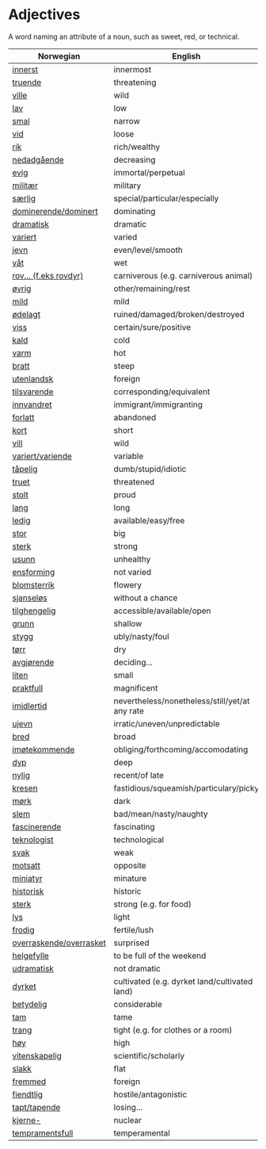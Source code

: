 # Adjectives

A word naming an attribute of a noun, such as sweet, red, or technical.

| Norwegian | English |
| --- | --- |
| [innerst](https://www.ordnett.no/search?language=no&phrase=innerst) | innermost |
| [truende](https://www.ordnett.no/search?language=no&phrase=truende) | threatening |
| [ville](https://www.ordnett.no/search?language=no&phrase=ville) | wild |
| [lav](https://www.ordnett.no/search?language=no&phrase=lav) | low |
| [smal](https://www.ordnett.no/search?language=no&phrase=smal) | narrow |
| [vid](https://www.ordnett.no/search?language=no&phrase=vid) | loose |
| [rik](https://www.ordnett.no/search?language=no&phrase=rik) | rich/wealthy |
| [nedadgående](https://www.ordnett.no/search?language=no&phrase=nedadgående) | decreasing |
| [evig](https://www.ordnett.no/search?language=no&phrase=evig) | immortal/perpetual |
| [militær](https://www.ordnett.no/search?language=no&phrase=militær) | military |
| [særlig](https://www.ordnett.no/search?language=no&phrase=særlig) | special/particular/especially |
| [dominerende/dominert](https://www.ordnett.no/search?language=no&phrase=dominerende/dominert) | dominating |
| [dramatisk](https://www.ordnett.no/search?language=no&phrase=dramatisk) | dramatic |
| [variert](https://www.ordnett.no/search?language=no&phrase=variert) | varied |
| [jevn](https://www.ordnett.no/search?language=no&phrase=jevn) | even/level/smooth |
| [våt](https://www.ordnett.no/search?language=no&phrase=våt) | wet |
| [rov... (f.eks rovdyr)](https://www.ordnett.no/search?language=no&phrase=rov...%20(f.eks%20rovdyr)) | carniverous (e.g. carniverous animal) |
| [øvrig](https://www.ordnett.no/search?language=no&phrase=øvrig) | other/remaining/rest |
| [mild](https://www.ordnett.no/search?language=no&phrase=mild) | mild |
| [ødelagt](https://www.ordnett.no/search?language=no&phrase=ødelagt) | ruined/damaged/broken/destroyed |
| [viss](https://www.ordnett.no/search?language=no&phrase=viss) | certain/sure/positive |
| [kald](https://www.ordnett.no/search?language=no&phrase=kald) | cold |
| [varm](https://www.ordnett.no/search?language=no&phrase=varm) | hot |
| [bratt](https://www.ordnett.no/search?language=no&phrase=bratt) | steep |
| [utenlandsk](https://www.ordnett.no/search?language=no&phrase=utenlandsk) | foreign |
| [tilsvarende](https://www.ordnett.no/search?language=no&phrase=tilsvarende) | corresponding/equivalent |
| [innvandret](https://www.ordnett.no/search?language=no&phrase=innvandret) | immigrant/immigranting |
| [forlatt](https://www.ordnett.no/search?language=no&phrase=forlatt) | abandoned |
| [kort](https://www.ordnett.no/search?language=no&phrase=kort) | short |
| [vill](https://www.ordnett.no/search?language=no&phrase=vill) | wild |
| [variert/variende](https://www.ordnett.no/search?language=no&phrase=variert/variende) | variable |
| [tåpelig](https://www.ordnett.no/search?language=no&phrase=tåpelig) | dumb/stupid/idiotic |
| [truet](https://www.ordnett.no/search?language=no&phrase=truet) | threatened |
| [stolt](https://www.ordnett.no/search?language=no&phrase=stolt) | proud |
| [lang](https://www.ordnett.no/search?language=no&phrase=lang) | long |
| [ledig](https://www.ordnett.no/search?language=no&phrase=ledig) | available/easy/free |
| [stor](https://www.ordnett.no/search?language=no&phrase=stor) | big |
| [sterk](https://www.ordnett.no/search?language=no&phrase=sterk) | strong |
| [usunn](https://www.ordnett.no/search?language=no&phrase=usunn) | unhealthy |
| [ensforming](https://www.ordnett.no/search?language=no&phrase=ensforming) | not varied |
| [blomsterrik](https://www.ordnett.no/search?language=no&phrase=blomsterrik) | flowery |
| [sjanseløs](https://www.ordnett.no/search?language=no&phrase=sjanseløs) | without a chance |
| [tilghengelig](https://www.ordnett.no/search?language=no&phrase=tilghengelig) | accessible/available/open |
| [grunn](https://www.ordnett.no/search?language=no&phrase=grunn) | shallow |
| [stygg](https://www.ordnett.no/search?language=no&phrase=stygg) | ubly/nasty/foul |
| [tørr](https://www.ordnett.no/search?language=no&phrase=tørr) | dry |
| [avgjørende](https://www.ordnett.no/search?language=no&phrase=avgjørende) | deciding... |
| [liten](https://www.ordnett.no/search?language=no&phrase=liten) | small |
| [praktfull](https://www.ordnett.no/search?language=no&phrase=praktfull) | magnificent |
| [imidlertid](https://www.ordnett.no/search?language=no&phrase=imidlertid) | nevertheless/nonetheless/still/yet/at any rate |
| [ujevn](https://www.ordnett.no/search?language=no&phrase=ujevn) | irratic/uneven/unpredictable |
| [bred](https://www.ordnett.no/search?language=no&phrase=bred) | broad |
| [imøtekommende](https://www.ordnett.no/search?language=no&phrase=imøtekommende) | obliging/forthcoming/accomodating |
| [dyp](https://www.ordnett.no/search?language=no&phrase=dyp) | deep |
| [nylig](https://www.ordnett.no/search?language=no&phrase=nylig) | recent/of late |
| [kresen](https://www.ordnett.no/search?language=no&phrase=kresen) | fastidious/squeamish/particulary/picky |
| [mørk](https://www.ordnett.no/search?language=no&phrase=mørk) | dark |
| [slem](https://www.ordnett.no/search?language=no&phrase=slem) | bad/mean/nasty/naughty |
| [fascinerende](https://www.ordnett.no/search?language=no&phrase=fascinerende) | fascinating |
| [teknologist](https://www.ordnett.no/search?language=no&phrase=teknologist) | technological |
| [svak](https://www.ordnett.no/search?language=no&phrase=svak) | weak |
| [motsatt](https://www.ordnett.no/search?language=no&phrase=motsatt) | opposite |
| [miniatyr](https://www.ordnett.no/search?language=no&phrase=miniatyr) | minature |
| [historisk](https://www.ordnett.no/search?language=no&phrase=historisk) | historic |
| [sterk](https://www.ordnett.no/search?language=no&phrase=sterk) | strong (e.g. for food) |
| [lys](https://www.ordnett.no/search?language=no&phrase=lys) | light |
| [frodig](https://www.ordnett.no/search?language=no&phrase=frodig) | fertile/lush |
| [overraskende/overrasket](https://www.ordnett.no/search?language=no&phrase=overraskende/overrasket) | surprised |
| [helgefylle](https://www.ordnett.no/search?language=no&phrase=helgefylle) | to be full of the weekend |
| [udramatisk](https://www.ordnett.no/search?language=no&phrase=udramatisk) | not dramatic |
| [dyrket](https://www.ordnett.no/search?language=no&phrase=dyrket) | cultivated (e.g. dyrket land/cultivated land) |
| [betydelig](https://www.ordnett.no/search?language=no&phrase=betydelig) | considerable |
| [tam](https://www.ordnett.no/search?language=no&phrase=tam) | tame |
| [trang](https://www.ordnett.no/search?language=no&phrase=trang) | tight (e.g. for clothes or a room) |
| [høy](https://www.ordnett.no/search?language=no&phrase=høy) | high |
| [vitenskapelig](https://www.ordnett.no/search?language=no&phrase=vitenskapelig) | scientific/scholarly |
| [slakk](https://www.ordnett.no/search?language=no&phrase=slakk) | flat |
| [fremmed](https://www.ordnett.no/search?language=no&phrase=fremmed) | foreign |
| [fiendtlig](https://www.ordnett.no/search?language=no&phrase=fiendtlig) | hostile/antagonistic |
| [tapt/tapende](https://www.ordnett.no/search?language=no&phrase=tapt/tapende) | losing... |
| [kjerne-](https://www.ordnett.no/search?language=no&phrase=kjerne-) | nuclear |
| [tempramentsfull](https://www.ordnett.no/search?language=no&phrase=tempramentsfull) | temperamental |

